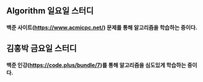 ## Algorithm 일요일 스터디
#### 백준 사이트(https://www.acmicpc.net/) 문제를 통해 알고리즘을 학습하는 중이다.

## 김홍박 금요일 스터디
#### 백준 인강(https://code.plus/bundle/7)를 통해 알고리즘을 심도있게 학습하는 중이다.
